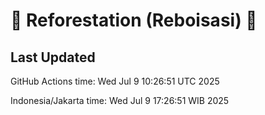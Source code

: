 
# 🌳 Reforestation (Reboisasi) 🌲

## Last Updated

GitHub Actions time: Wed Jul  9 10:26:51 UTC 2025

Indonesia/Jakarta time: Wed Jul  9 17:26:51 WIB 2025
